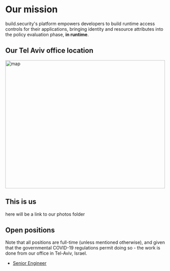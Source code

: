 
# Our mission
build.security's platform empowers developers to build runtime access controls for their applications, bringing identity and resource attributes into the policy evaluation phase, **in runtime**. 


## Our Tel Aviv office location
<img src="https://github.com/build-security/jobs/blob/main/map.png" alt="map" height="400" width="500"/>

## This is us
here will be a link to our photos folder

## Open positions
Note that all positions are full-time (unless mentioned otherwise), and given that the governmental COVID-19 regulations permit doing so - the work is done from our office in Tel-Aviv, Israel.

* [Senior Engineer](senior-engineer.md)
